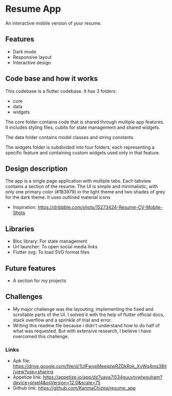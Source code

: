 # Resume App

An interactive mobile version of your resume.

## Features
- Dark mode
- Responsive layout
- Interactive design

## Code base and how it works
This codebase is a flutter codebase. It has 3 folders:
- core
- data
- widgets

The core folder contains code that is shared through multiple app features. It includes styling files, cubits for state management and shared widgets.

The data folder contains model classes and string constants.

The widgets folder is subdivided into four folders; each representing a specific feature and containing custom widgets used only in that feature.

## Design description
The app is a single page application with multiple tabs. Each tabview contains a section of the resume. The UI is simple and minimalistic, with only one primary color (#1B3979) in the light theme and two shades of grey for the dark theme. It uses outlined material icons 

- Inspiration: https://dribbble.com/shots/15273424-Resume-CV-Mobile-Shots

## Libraries
- Bloc library: For state management
- Url launcher: To open social media links
- Flutter svg: To load SVG format files

## Future features
- A section for my projects

## Challenges
- My major challenge was the layouting; implementing the fixed and scrollable parts of the UI. I solved it with the help of flutter official docs, stack overflow and a sprinkle of trial and error.
- Writing this readme file because i didn't understand how to do half of what was requested. But with extensive research, I believe i have overcomed this challenge.

### Links
- Apk file: https://drive.google.com/file/d/1UlFwvpMeejpIwRZDkRok_XvWq4ms38it/view?usp=sharing
- Appetize link: https://appetize.io/app/dz7uaya7j534guuvtvwlwsuham?device=pixel4&osVersion=12.0&scale=75
- Github link: https://github.com/KanmaChizea/resume_app
